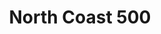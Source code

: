 ---
layout: photography
title:  "North Coast 500"
region: "Scotland"
year: 2020
id: north-coast-500
intro: "The western part of the North Coast 500 is by far the best drive I've ever experienced and that includes Canada's Icefields Parkway and coastal roads in Croatia and Montenegro."
seo:
    title: "Travel Photography - North Coast 500"
    description: "Photography from the North Coast 500 in Scotland including Suilven, Stac Pollaidh, Torridon, Plockton and the Assynt."
hero:
    image: "NC500-026.jpg"
    alt: "Howard on Stac Pollaidh"
---